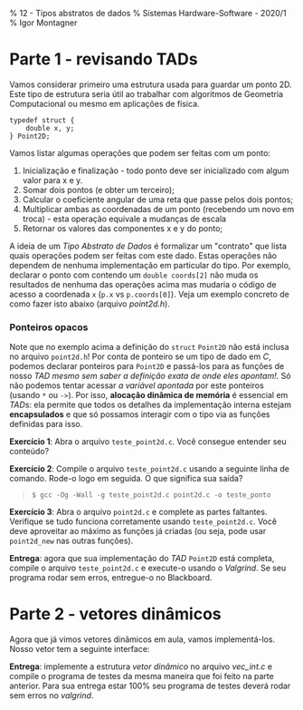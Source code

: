 % 12 - Tipos abstratos de dados
% Sistemas Hardware-Software - 2020/1
% Igor Montagner

# Parte 1 - revisando TADs

Vamos considerar primeiro uma estrutura usada para guardar um ponto 2D. Este tipo de estrutura seria útil ao trabalhar com algoritmos de Geometria Computacional ou mesmo em aplicações de física.

~~~{.C}
typedef struct {
    double x, y;
} Point2D;
~~~

Vamos listar algumas operações que podem ser feitas com um ponto:

1. Inicialização e finalização - todo ponto deve ser inicializado com algum valor para x e y.
1. Somar dois pontos (e obter um terceiro);
1. Calcular o coeficiente angular de uma reta que passe pelos dois pontos;
1. Multiplicar ambas as coordenadas de um ponto (recebendo um novo em troca) - esta operação equivale a mudanças de escala
1. Retornar os valores das componentes x e y do ponto;

A ideia de um *Tipo Abstrato de Dados* é formalizar um "contrato" que lista quais operações podem ser feitas com este dado. Estas operações não dependem de nenhuma implementação em particular do tipo. Por exemplo, declarar o ponto com contendo um `double coords[2]` não muda os resultados de nenhuma das operações acima mas mudaria o código de acesso a coordenada `x` (`p.x` vs `p.coords[0]`). Veja um exemplo concreto de como fazer isto abaixo (arquivo *point2d.h*).

<div class="include code" id="src/point2d.h" language="c"></div>

### Ponteiros opacos

Note que no exemplo acima a definição do `struct` `Point2D` não está inclusa no arquivo `point2d.h`! Por conta de ponteiro se um tipo de dado em *C*, podemos declarar ponteiros para `Point2D` e passá-los para as funções de nosso *TAD* *mesmo sem saber a definição exata de onde eles apontam!*. Só não podemos tentar acessar *a variável apontada* por este ponteiros (usando `*` ou `->`). Por isso, **alocação dinâmica de memória** é essencial em *TAD*s: ela permite que todos os detalhes da implementação interna estejam **encapsulados** e que só possamos interagir com o tipo via as funções definidas para isso.

**Exercício 1**: Abra o arquivo `teste_point2d.c`. Você consegue entender seu conteúdo?

**Exercício 2**: Compile o arquivo `teste_point2d.c` usando a seguinte linha de comando. Rode-o logo em seguida. O que significa sua saída?

> `$ gcc -Og -Wall -g teste_point2d.c point2d.c -o teste_ponto`

**Exercício 3**: Abra o arquivo `point2d.c` e complete as partes faltantes. Verifique se tudo funciona corretamente usando `teste_point2d.c`. Você deve aproveitar ao máximo as funções já criadas (ou seja, pode usar `point2d_new` nas outras funções).

**Entrega**: agora que sua implementação do *TAD* `Point2D` está completa, compile o arquivo `teste_point2d.c` e execute-o usando o *Valgrind*. Se seu programa rodar sem erros, entregue-o no Blackboard.

# Parte 2 - vetores dinâmicos

Agora que já vimos vetores dinâmicos em aula, vamos implementá-los. Nosso vetor tem a seguinte interface:

<div class="include code" id="src/vec_int.h" language="c"></div>

**Entrega**: implemente a estrutura *vetor dinâmico* no arquivo *vec_int.c* e compile o programa de testes da mesma maneira que foi feito na parte anterior. Para sua entrega estar 100% seu programa de testes deverá rodar sem erros no *valgrind*.


